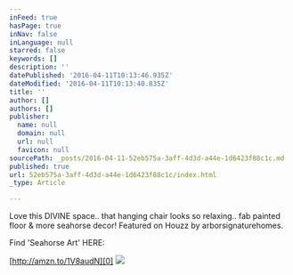 ```yaml
---
inFeed: true
hasPage: true
inNav: false
inLanguage: null
starred: false
keywords: []
description: ''
datePublished: '2016-04-11T10:13:46.935Z'
dateModified: '2016-04-11T10:13:40.835Z'
title: ''
author: []
authors: []
publisher:
  name: null
  domain: null
  url: null
  favicon: null
sourcePath: _posts/2016-04-11-52eb575a-3aff-4d3d-a44e-1d6423f88c1c.md
published: true
url: 52eb575a-3aff-4d3d-a44e-1d6423f88c1c/index.html
_type: Article

---
```

Love this DIVINE space.. that hanging chair looks so relaxing.. fab painted floor & more seahorse decor! Featured on Houzz by arborsignaturehomes.

Find 'Seahorse Art' HERE:

[http://amzn.to/1V8audN][0]
![](https://the-grid-user-content.s3-us-west-2.amazonaws.com/a18137a1-1511-4af9-9954-618edd1e419d.png)

[0]: http://amzn.to/1V8audN